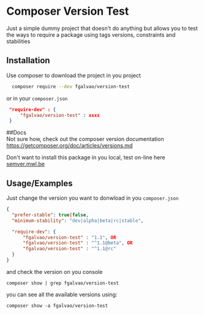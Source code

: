 
# Composer Version Test

Just a simple dummy project that doesn't do anything but 
allows you to test the ways to require a package using tags versions, constraints and stabilities


## Installation

Use composer to download the project in you project

```bash
  composer require --dev fgalvao/version-test
```
or in your `composer.json`

```json
 "require-dev" : {
     "fgalvao/version-test" : xxxx
 }
```
##Docs  
Not sure how, check out the composer version documentation https://getcomposer.org/doc/articles/versions.md

Don't want to install this package in you local, test on-line here [semver.mwl.be](https://semver.mwl.be/?package=fgalvao/version-test&constraint=dev-main&stability=stable)
    
## Usage/Examples

Just change the version you want to donwload in you `composer.json`

```json
{
  "prefer-stable": true|false,
  "minimum-stability": "dev|alpha|beta|rc|stable",

  "require-dev": {
      "fgalvao/version-test" : "1.1", OR
      "fgalvao/version-test" : "^1.1@beta", OR 
      "fgalvao/version-test" : "^1.1@rc"
  }
}
```

and check the version on you console
```batch
composer show | grep fgalvao/version-test
```

you can see all the available versions using:
```batch
composer show -a fgalvao/version-test 
```

  
